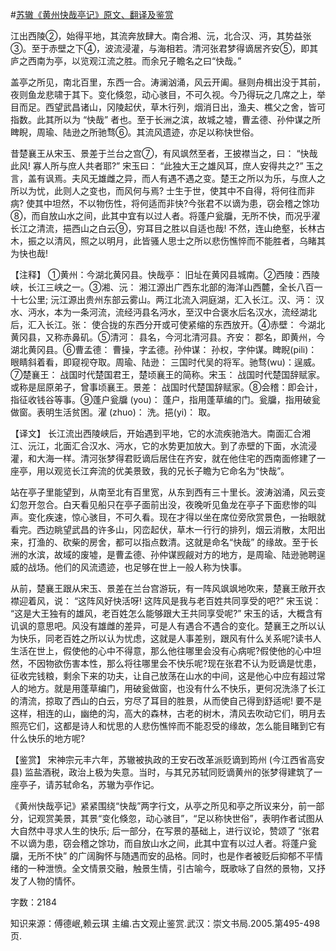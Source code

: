 #[苏辙《黄州快哉亭记》原文、翻译及鉴赏](https://www.vrrw.net/wx/14181.html)

江出西陵②，始得平地，其流奔放肆大。南合湘、沅，北合汉、沔，其势益张③。至于赤壁之下④，波流浸灌，与海相若。清河张君梦得谪居齐安⑤，即其庐之西南为亭，以览观江流之胜。而余兄子瞻名之曰“快哉。”

盖亭之所见，南北百里，东西一合。涛澜汹涌，风云开阖。昼则舟楫出没于其前，夜则鱼龙悲啸于其下。变化倏忽，动心骇目，不可久视。今乃得玩之几席之上，举目而足。西望武昌诸山，冈陵起伏，草木行列，烟消日出，渔夫、樵父之舍，皆可指数。此其所以为 “快哉” 者也。至于长洲之滨，故城之墟，曹孟德、孙仲谋之所睥睨，周瑜、陆逊之所驰骛⑥。其流风遗迹，亦足以称快世俗。

昔楚襄王从宋玉、景差于兰台之宫⑦，有风飒然至者，王披襟当之，曰： “快哉此风! 寡人所与庶人共者耶?” 宋玉曰： “此独大王之雄风耳，庶人安得共之?” 玉之言，盖有讽焉。夫风无雄雌之异，而人有遇不遇之变。楚王之所以为乐，与庶人之所以为忧，此则人之变也，而风何与焉? 士生于世，使其中不自得，将何往而非病? 使其中坦然，不以物伤性，将何适而非快?今张君不以谪为患，窃会稽之馀功⑧，而自放山水之间，此其中宜有以过人者。将蓬户瓮牖，无所不快，而况乎濯长江之清流，挹西山之白云⑨，穷耳目之胜以自适也哉! 不然，连山绝壑，长林古木，振之以清风，照之以明月，此皆骚人思士之所以悲伤憔悴而不能胜者，乌睹其为快也哉!



【注释】 ①黄州：今湖北黄冈县。快哉亭： 旧址在黄冈县城南。②西陵：西陵峡，长江三峡之一。③湘、沅： 湘江源出广西东北部的海洋山西麓，全长八百一十七公里; 沅江源出贵州东部云雾山。两江北流入洞庭湖，汇入长江。汉、沔： 汉水、沔水，本为一条河流，流经沔县名沔水，至汉中合褒水后名汉水，流经湖北后，汇入长江。张： 使合拢的东西分开或可使紧缩的东西放开。④赤壁： 今湖北黄冈县，又称赤鼻矶。⑤清河： 县名，今河北清河县。齐安： 郡名，即黄州，今湖北黄冈县。⑥曹孟德： 曹操，字孟德。孙仲谋： 孙权，字仲谋。睥睨(pili)： 眼睛斜着看，即窥视夺取。周瑜、陆逊： 三国时代吴的将军。驰骛(wu)：逞威。⑦楚襄王： 战国时代楚国君王，楚顷襄王的简称。宋玉： 战国时代楚国辞赋家。或称是屈原弟子，曾事顷襄王。景差： 战国时代楚国辞赋家。⑧会稽：即会计，指征收钱谷等事。⑨蓬户瓮牖 (you)： 蓬户，指用蓬草编的门。瓮牖，指用破瓮做窗。表明生活贫困。濯 (zhuo)： 洗。挹(yi)： 取。

【译文】 长江流出西陵峡后，开始遇到平地，它的水流疾驰浩大。南面汇合湘江、沅江，北面汇合汉水、沔水，它的水势更加放大。到了赤壁的下面，水流浸灌，和大海一样。清河张梦得君贬谪后居住在齐安，就在他住宅的西南面修建了一座亭，用以观览长江奔流的优美景致，我的兄长子瞻为它命名为“快哉”。

站在亭子里能望到，从南至北有百里宽，从东到西有三十里长。波涛汹涌，风云变幻忽开忽合。白天看见船只在亭子面前出没，夜晚听见鱼龙在亭子下面悲惨的叫声。变化疾速，惊心骇目，不可久看。现在才得以坐在席位旁欣赏景色，一抬眼就看完。西边眺望武昌的许多山，冈峦起伏，草木一行行的排列，烟云消散，太阳出来，打渔的、砍柴的房舍，都可以指点数清。这就是命名“快哉” 的缘故。至于长洲的水滨，故域的废墟，是曹孟德、孙仲谋觊觎对方的地方，是周瑜、陆逊驰聘逞威的战场。他们的风流遗迹，也足够在世上一般人称为快事。

从前，楚襄王跟从宋玉、景差在兰台宫游玩，有一阵风飒飒地吹来，楚襄王敞开衣襟迎着风，说： “这阵风好快活呀! 这阵风是我与老百姓共同享受的吧?” 宋玉说： “这是大王独有的雄风，老百姓怎么能够跟大王共同享受呢?” 宋玉的话，大概含有讥讽的意思吧。风没有雄雌的差异，可是人有遇合不遇合的变化。楚襄王之所以认为快乐，同老百姓之所以认为忧虑，这就是人事差别，跟风有什么关系呢?读书人生活在世上，假使他的心中不得意，那么他往哪里会没有心病呢?假使他的心中坦然，不因物欲伤害本性，那么将往哪里会不快乐呢?现在张君不认为贬谪是忧患，征收完钱粮，剩余下来的功夫，让自己放荡在山水的中间，这是他心中应有超过常人的地方。就是用蓬草编门，用破瓮做窗，也没有什么不快乐，更何况洗涤了长江的清流，掠取了西山的白云，穷尽了耳目的胜景，从而使自己得到舒适呢! 要不是这样，相连的山，幽绝的沟，高大的森林，古老的树木，清风去吹动它们，明月去照亮它们，这都是诗人和忧思的人悲伤憔悴而不能忍受的缘故，怎么能目睹到它有什么快乐的地方呢?

【鉴赏】 宋神宗元丰六年，苏辙被执政的王安石改革派贬谪到筠州 (今江西省高安县) 监盐酒税，政治上极为失意。当时，与其兄苏轼同贬谪黄州的张梦得建筑了一座亭子，请苏轼命名，苏辙为亭作记。

《黄州快哉亭记》紧紧围绕“快哉”两字行文，从亭之所见和亭之所议来分，前一部分，记观赏美景，其景“变化倏忽，动心骇目”，“足以称快世俗”，表明作者试图从大自然中寻求人生的快乐; 后一部分，在写景的基础上，进行议论，赞颂了 “张君不以谪为患，窃会稽之馀功，而自放山水之间，此其中宜有以过人者。将蓬户瓮牖，无所不快” 的广阔胸怀与随遇而安的品格。同时，也是作者被贬后抑郁不平情绪的一种泄愤。全文情景交融，触景生情，引古喻今，既歌咏了自然的景物，又抒发了人物的情怀。

字数：2184

知识来源：傅德岷,赖云琪 主编.古文观止鉴赏.武汉：崇文书局.2005.第495-498页.

